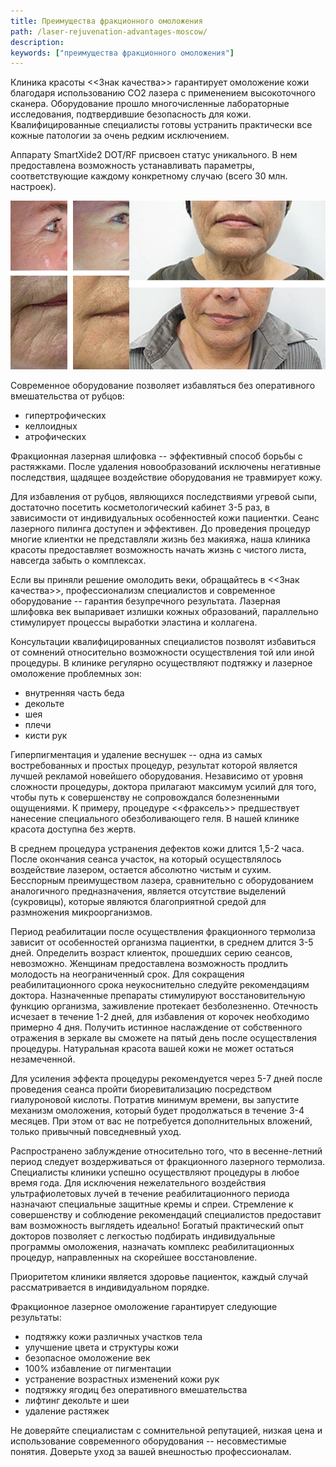 ```yaml
---
title: Преимущества фракционного омоложения
path: /laser-rejuvenation-advantages-moscow/
description:
keywords: ["преимущества фракционного омоложения"]
---
```


Клиника красоты <<Знак качества>> гарантирует омоложение кожи благодаря
использованию СО2 лазера с применением высокоточного сканера.
Оборудование прошло многочисленные лабораторные исследования,
подтвердившие безопасность для кожи. Квалифицированные специалисты
готовы устранить практически все кожные патологии за очень редким
исключением.

Аппарату SmartXide2 DOT/RF присвоен статус уникального. В нем
предоставлена возможность устанавливать параметры, соответствующие
каждому конкретному случаю (всего 30 млн. настроек).

![](./dot-rejuvenation.jpg)


Современное оборудование позволяет избавляться без оперативного
вмешательства от рубцов:

* гипертрофических
* келлоидных
* атрофических

Фракционная лазерная шлифовка -- эффективный способ борьбы с растяжками.
После удаления новообразований исключены негативные последствия, щадящее
воздействие оборудования не травмирует кожу.

Для избавления от рубцов, являющихся последствиями угревой сыпи,
достаточно посетить косметологический кабинет 3-5 раз, в зависимости от
индивидуальных особенностей кожи пациентки. Сеанс лазерного пилинга
доступен и эффективен. До проведения процедур многие клиентки не
представляли жизнь без макияжа, наша клиника красоты предоставляет
возможность начать жизнь с чистого листа, навсегда забыть о комплексах.

Если вы приняли решение омолодить веки, обращайтесь в <<Знак качества>>,
профессионализм специалистов и современное оборудование -- гарантия
безупречного результата. Лазерная шлифовка век выпаривает излишки кожных
образований, параллельно стимулирует процессы выработки эластина и
коллагена.

Консультации квалифицированных специалистов позволят избавиться от
сомнений относительно возможности осуществления той или иной процедуры.
В клинике регулярно осуществляют подтяжку и лазерное омоложение
проблемных зон:

* внутренняя часть беда
* декольте
* шея
* плечи
* кисти рук

Гиперпигментация и удаление веснушек -- одна из самых востребованных и
простых процедур, результат которой является лучшей рекламой новейшего
оборудования. Независимо от уровня сложности процедуры, доктора
прилагают максимум усилий для того, чтобы путь к совершенству не
сопровождался болезненными ощущениями. К примеру, процедуре <<фраксель>>
предшествует нанесение специального обезболивающего геля. В нашей
клинике красота доступна без жертв.

В среднем процедура устранения дефектов кожи длится 1,5-2 часа. После
окончания сеанса участок, на который осуществлялось воздействие лазером,
остается абсолютно чистым и сухим. Бесспорным преимуществом лазера,
сравнительно с оборудованием аналогичного предназначения, является
отсутствие выделений (сукровицы), которые являются благоприятной средой
для размножения микроорганизмов.

Период реабилитации после осуществления фракционного термолиза зависит
от особенностей организма пациентки, в среднем длится 3-5 дней.
Определить возраст клиенток, прошедших серию сеансов, невозможно.
Женщинам предоставлена возможность продлить молодость на неограниченный
срок. Для сокращения реабилитационного срока неукоснительно следуйте
рекомендациям доктора. Назначенные препараты стимулируют
восстановительную функцию организма, заживление протекает безболезненно.
Отечность исчезает в течение 1-2 дней, для избавления от корочек
необходимо примерно 4 дня. Получить истинное наслаждение от собственного
отражения в зеркале вы сможете на пятый день после осуществления
процедуры. Натуральная красота вашей кожи не может остаться
незамеченной.

Для усиления эффекта процедуры рекомендуется через 5-7 дней после
проведения сеанса пройти биоревитализацию посредством гиалуроновой
кислоты. Потратив минимум времени, вы запустите механизм омоложения,
который будет продолжаться в течение 3-4 месяцев. При этом от вас не
потребуется дополнительных вложений, только привычный повседневный уход.

Распространено заблуждение относительно того, что в весенне-летний
период следует воздерживаться от фракционного лазерного термолиза.
Специалисты клиники успешно осуществляют процедуры в любое время года.
Для исключения нежелательного воздействия ультрафиолетовых лучей в
течение реабилитационного периода назначают специальные защитные кремы и
спреи. Стремление к совершенству и соблюдение рекомендаций специалистов
предоставит вам возможность выглядеть идеально! Богатый практический
опыт докторов позволяет с легкостью подбирать индивидуальные программы
омоложения, назначать комплекс реабилитационных процедур, направленных
на скорейшее восстановление.

Приоритетом клиники является здоровье пациенток, каждый случай
рассматривается в индивидуальном порядке.

Фракционное лазерное омоложение гарантирует следующие результаты:

* подтяжку кожи различных участков тела
* улучшение цвета и структуры кожи
* безопасное омоложение век
* 100% избавление от пигментации
* устранение возрастных изменений кожи рук
* подтяжку ягодиц без оперативного вмешательства
* лифтинг декольте и шеи
* удаление растяжек

Не доверяйте специалистам с сомнительной репутацией, низкая цена и
использование современного оборудования -- несовместимые понятия.
Доверьте уход за вашей внешностью профессионалам.


